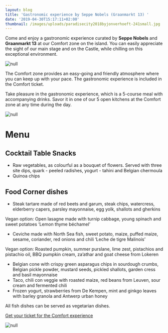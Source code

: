 ```yaml
---
layout: blog
title: 'Gastronomic experience by Seppe Nobels (Graanmarkt 13) '
date: '2019-04-30T15:17:11+02:00'
thumbnail: /images/uploads/paradisecity2018byjonverhoeft-241small.jpg
---
```

Come and enjoy a gastronomic experience curated by **Seppe Nobels** and **Graanmarkt 13** at our Comfort zone on the island. You can easily appreciate the sight of our main stage and on the Castle, while chilling on this exceptional environment. 

![null](/images/uploads/image002-copiesmall.png)

The Comfort zone provides an easy-going and friendly atmosphere where you can keep up with your pace. The gastronomic experience is included in the Comfort ticket.

Take pleasure in the gastronomic experience, which is a 5-course meal with accompanying drinks. Savor it in one of our 5 open kitchens at the Comfort zone at any time during the day.

![null](/images/uploads/food4smalll.jpg)

# Menu

## Cocktail Table Snacks

* Raw vegetables, as colourful as a bouquet of flowers. Served with three site dips, quark - peeled radishes, yogurt - tahini and Belgian chermoula 
* Quinoa chips

## Food Corner dishes

* Steak tartare made of red beets and garum, steak chips, watercress, elderberry capers, parsley mayonnaise, egg yolk, shallots and gherkins 

Vegan option: Open lasagne made with turnip cabbage, young spinach and sweet potatoes ‘Lemon thyme béchamel’

* Ceviche made with North Sea fish, sweet potato, maize, puffed maize, sesame, coriander, red onions and chili ‘Leche de tigre Malinois’

Vegan option: Roasted pumpkin, summer purslane, lime zest, pistachios and pistachio oil, BBQ pumpkin cream, za’athar and goat cheese from Lokeren

* Belgian cone with crispy green asparagus chips in sourdough crumbs, Belgian pickle powder, mustard seeds, pickled shallots, garden cress and basil mayonnaise
* Taco, chili con veggie with roasted maize, red beans from Leuven, sour cream and fermented chili
* Frozen yogurt, strawberries from De Kempen, mint and ginkgo leaves with barley granola and Antwerp urban honey

All fish dishes can be served as vegetarian dishes.

<a class="w-button btcta rev" href="https://shop.paylogic.com/124808/17501/tickets" target="_blank" style="position:relative">Get your ticket for the Comfort experience </a>

![null](/images/uploads/food1small.jpg)
